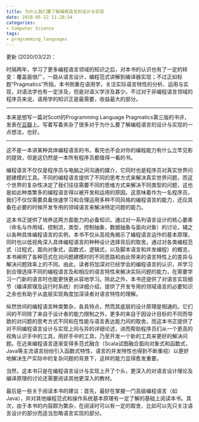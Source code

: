 ```yaml
---
title: 为什么我们要了解编程语言的设计与实现
date: 2018-05-22 11:28:54
categories: 
- Computer Science
tags: 
- programming_languages
---
```


更新 (2020/03/22)：

时隔两年，学习了更多编程语言领域的知识之后，对本书的认识也有了一定的转变：覆盖面很广，一路从语言设计，编程范式讲解到编译器实现；不过正如标题“Pragmatics”所指，本书侧重在语用学，关注实际语言特性的分析、运用与实现，对语法学也有一定涉及，但是对语义学涉及甚少。不过对于非编程语言领域的程序员来说，语用学的知识正是最需要，收益最大的部分。

<!-- more -->

***

本来是想写一篇对Scott的Programming Language Pragmatics第三版的书评，发表在[豆瓣](https://book.douban.com/review/9385529/)上。写着写着夹杂了很多对于为什么要了解编程语言的设计与实现的一点想法，也好。

***

这不是一本讲某种具体编程语言的书，看完也不会对你的编程能力有什么立竿见影的提效，但是这仍然是一本所有程序员都值得一看的书。

编程语言不仅仅是程序员与电脑之间沟通的媒介，它同时也是程序员对真实世界问题建模的工具。不同的编程语言提供了不同的思考方式来解决真实世界问题，而这个世界的复杂性决定了我们往往需要不同的思维方式来解决不同类型的问题，这也是如此种类繁多的编程语言得以被开发和运用的原因。这意味着作为一名程序员，我们不仅仅需要具备快速学习和合理运用多种不同风格的编程语言的能力，还应具备在必要的时候开发专用的领域语言来解决特定问题的能力。

这本书正提供了培养这两方面能力的必备知识。通过对一系列语言设计的核心要素（命名与作用域，控制流，类型，控制抽象，数据抽象与面向对象）的讨论，辅之以各种具体编程语言的实例，本书不仅从高视角揭示了编程语言运作的基本原理，同时也以低视角深入具体编程语言的种种设计选择背后的取舍。通过对各类编程范式（过程式，面向对象式，函数式，逻辑式，以及脚本语言和并发编程）的概览，本书阐明了各种范式在对问题建模时的不同思路和由此带来的语言特性上的差异与解决问题效率上的不同。由此，读者将加深对已经学会的编程语言的认识，并学习到合理选择不同的编程语言及和相应的语言特性来解决实际问题的能力，在需要学习一门新的语言时也能更快更从容地学习。除此之外，本书还提供了对语言实现细节（编译原理及运行时系统）的详细介绍，提供了开发专用的领域语言的必要知识之余也有助于从底层实现角度加深读者对语言特性的理解。

纵然世间的编程语言种类繁杂，各具特点，然而其底层的设计原理是相通的。它们间的不同除了来自于设计者的能力限制之外，更多的来自于因设计目标的不同而导致的对问题的思考方式不同和在性能与语言表达能力间的取舍。而这本书正提供了对不同编程语言设计与实现上同与异的详细论述，进而帮助程序员们从一个更高的视角认识手中的工具，用好手中的工具，乃至开发一个新的工具来更好的解决问题。在近来编程语言逐渐变得多范式融合（Scala试图融合面向对象式和函数式，Java等主流语言纷纷引入函数式特性，语言的并发特性也得到不断重视）以更好地解决生产实际中的复杂问题的背景下，这样的能力显得愈发重要。

当然，这本书只是在编程语言设计与实现上开了个头，更深入的对语言设计理论及编译原理的讨论还需要阅读其他更深入的教材。

最后是一些关于阅读本书的建议：首先，最好在掌握一门高级编程语言（如Java），并对其他编程范式和操作系统基本原理有一定了解的基础上阅读本书。其次，由于本书的内容颇为繁杂，在阅读时可以有一定的取舍，比如可以先只关注语言设计的部分而适当忽略语言实现的部分。
